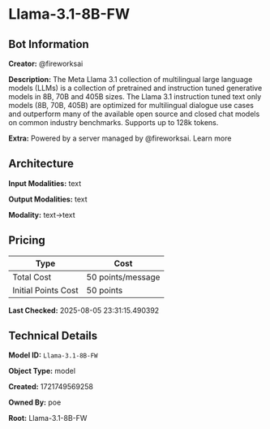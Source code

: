 # Llama-3.1-8B-FW

## Bot Information

**Creator:** @fireworksai

**Description:** The Meta Llama 3.1 collection of multilingual large language models (LLMs) is a collection of pretrained and instruction tuned generative models in 8B, 70B and 405B sizes. The Llama 3.1 instruction tuned text only models (8B, 70B, 405B) are optimized for multilingual dialogue use cases and outperform many of the available open source and closed chat models on common industry benchmarks. Supports up to 128k tokens.

**Extra:** Powered by a server managed by @fireworksai. Learn more


## Architecture

**Input Modalities:** text

**Output Modalities:** text

**Modality:** text->text


## Pricing

| Type | Cost |
|------|------|
| Total Cost | 50 points/message |
| Initial Points Cost | 50 points |

**Last Checked:** 2025-08-05 23:31:15.490392


## Technical Details

**Model ID:** `Llama-3.1-8B-FW`

**Object Type:** model

**Created:** 1721749569258

**Owned By:** poe

**Root:** Llama-3.1-8B-FW
